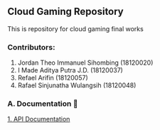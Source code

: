 ## Cloud Gaming Repository

This is repository for cloud gaming final works

### Contributors:
1. Jordan Theo Immanuel Sihombing (18120020)
2. I Made Aditya Putra J.D. (18120037)
3. Refael Arifin (18120057)
4. Rafael Sinjunatha Wulangsih (18120048)
  

### A. Documentation 📄 
[1. API Documentation](https://cloud-gaming-ta.github.io/api-docs/)
<!--

**Here are some ideas to get you started:**

🙋‍♀️ A short introduction - what is your organization all about?
🌈 Contribution guidelines - how can the community get involved?
👩‍💻 Useful resources - where can the community find your docs? Is there anything else the community should know?
🍿 Fun facts - what does your team eat for breakfast?
🧙 Remember, you can do mighty things with the power of [Markdown](https://docs.github.com/github/writing-on-github/getting-started-with-writing-and-formatting-on-github/basic-writing-and-formatting-syntax)
-->
